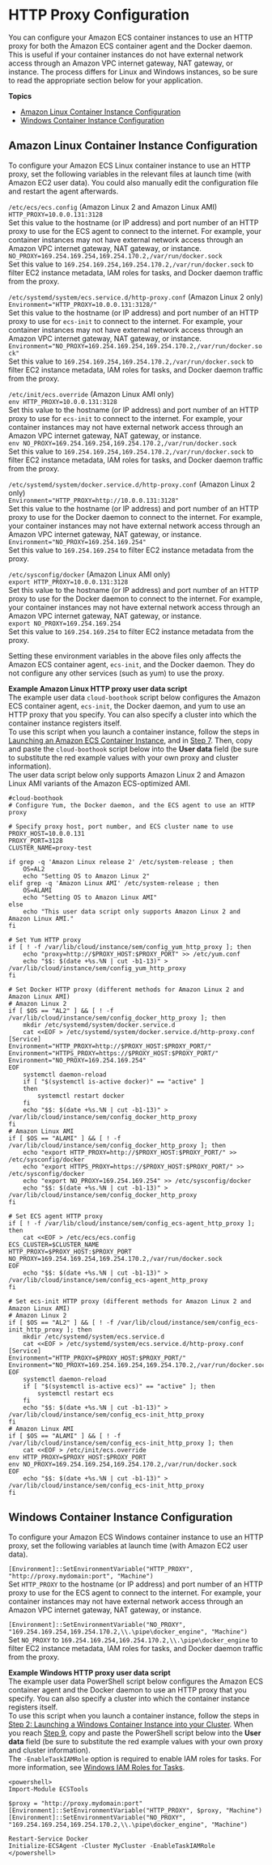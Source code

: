 # HTTP Proxy Configuration<a name="http_proxy_config"></a>

You can configure your Amazon ECS container instances to use an HTTP proxy for both the Amazon ECS container agent and the Docker daemon\. This is useful if your container instances do not have external network access through an Amazon VPC internet gateway, NAT gateway, or instance\. The process differs for Linux and Windows instances, so be sure to read the appropriate section below for your application\.

**Topics**
+ [Amazon Linux Container Instance Configuration](#linux-proxy)
+ [Windows Container Instance Configuration](#windows-proxy)

## Amazon Linux Container Instance Configuration<a name="linux-proxy"></a>

To configure your Amazon ECS Linux container instance to use an HTTP proxy, set the following variables in the relevant files at launch time \(with Amazon EC2 user data\)\. You could also manually edit the configuration file and restart the agent afterwards\.

`/etc/ecs/ecs.config` \(Amazon Linux 2 and Amazon Linux AMI\)    
`HTTP_PROXY=10.0.0.131:3128`  
Set this value to the hostname \(or IP address\) and port number of an HTTP proxy to use for the ECS agent to connect to the internet\. For example, your container instances may not have external network access through an Amazon VPC internet gateway, NAT gateway, or instance\.  
`NO_PROXY=169.254.169.254,169.254.170.2,/var/run/docker.sock`  
Set this value to `169.254.169.254,169.254.170.2,/var/run/docker.sock` to filter EC2 instance metadata, IAM roles for tasks, and Docker daemon traffic from the proxy\. 

`/etc/systemd/system/ecs.service.d/http-proxy.conf` \(Amazon Linux 2 only\)    
`Environment="HTTP_PROXY=10.0.0.131:3128/"`  
Set this value to the hostname \(or IP address\) and port number of an HTTP proxy to use for `ecs-init` to connect to the internet\. For example, your container instances may not have external network access through an Amazon VPC internet gateway, NAT gateway, or instance\.  
`Environment="NO_PROXY=169.254.169.254,169.254.170.2,/var/run/docker.sock"`  
Set this value to `169.254.169.254,169.254.170.2,/var/run/docker.sock` to filter EC2 instance metadata, IAM roles for tasks, and Docker daemon traffic from the proxy\. 

`/etc/init/ecs.override` \(Amazon Linux AMI only\)    
`env HTTP_PROXY=10.0.0.131:3128`  
Set this value to the hostname \(or IP address\) and port number of an HTTP proxy to use for `ecs-init` to connect to the internet\. For example, your container instances may not have external network access through an Amazon VPC internet gateway, NAT gateway, or instance\.  
`env NO_PROXY=169.254.169.254,169.254.170.2,/var/run/docker.sock`  
Set this value to `169.254.169.254,169.254.170.2,/var/run/docker.sock` to filter EC2 instance metadata, IAM roles for tasks, and Docker daemon traffic from the proxy\. 

`/etc/systemd/system/docker.service.d/http-proxy.conf` \(Amazon Linux 2 only\)    
`Environment="HTTP_PROXY=http://10.0.0.131:3128"`  
Set this value to the hostname \(or IP address\) and port number of an HTTP proxy to use for the Docker daemon to connect to the internet\. For example, your container instances may not have external network access through an Amazon VPC internet gateway, NAT gateway, or instance\.  
`Environment="NO_PROXY=169.254.169.254"`  
Set this value to `169.254.169.254` to filter EC2 instance metadata from the proxy\. 

`/etc/sysconfig/docker` \(Amazon Linux AMI only\)    
`export HTTP_PROXY=10.0.0.131:3128`  
Set this value to the hostname \(or IP address\) and port number of an HTTP proxy to use for the Docker daemon to connect to the internet\. For example, your container instances may not have external network access through an Amazon VPC internet gateway, NAT gateway, or instance\.  
`export NO_PROXY=169.254.169.254`  
Set this value to `169.254.169.254` to filter EC2 instance metadata from the proxy\. 

Setting these environment variables in the above files only affects the Amazon ECS container agent, `ecs-init`, and the Docker daemon\. They do not configure any other services \(such as yum\) to use the proxy\.

**Example Amazon Linux HTTP proxy user data script**  
The example user data `cloud-boothook` script below configures the Amazon ECS container agent, `ecs-init`, the Docker daemon, and yum to use an HTTP proxy that you specify\. You can also specify a cluster into which the container instance registers itself\.  
To use this script when you launch a container instance, follow the steps in [Launching an Amazon ECS Container Instance](launch_container_instance.md), and in [Step 7](launch_container_instance.md#instance-launch-user-data-step)\. Then, copy and paste the `cloud-boothook` script below into the **User data** field \(be sure to substitute the red example values with your own proxy and cluster information\)\.  
The user data script below only supports Amazon Linux 2 and Amazon Linux AMI variants of the Amazon ECS\-optimized AMI\.

```
#cloud-boothook
# Configure Yum, the Docker daemon, and the ECS agent to use an HTTP proxy

# Specify proxy host, port number, and ECS cluster name to use
PROXY_HOST=10.0.0.131
PROXY_PORT=3128
CLUSTER_NAME=proxy-test

if grep -q 'Amazon Linux release 2' /etc/system-release ; then
    OS=AL2
    echo "Setting OS to Amazon Linux 2"
elif grep -q 'Amazon Linux AMI' /etc/system-release ; then
    OS=ALAMI
    echo "Setting OS to Amazon Linux AMI"
else
    echo "This user data script only supports Amazon Linux 2 and Amazon Linux AMI."
fi

# Set Yum HTTP proxy
if [ ! -f /var/lib/cloud/instance/sem/config_yum_http_proxy ]; then
    echo "proxy=http://$PROXY_HOST:$PROXY_PORT" >> /etc/yum.conf
    echo "$$: $(date +%s.%N | cut -b1-13)" > /var/lib/cloud/instance/sem/config_yum_http_proxy
fi

# Set Docker HTTP proxy (different methods for Amazon Linux 2 and Amazon Linux AMI)
# Amazon Linux 2
if [ $OS == "AL2" ] && [ ! -f /var/lib/cloud/instance/sem/config_docker_http_proxy ]; then
    mkdir /etc/systemd/system/docker.service.d
    cat <<EOF > /etc/systemd/system/docker.service.d/http-proxy.conf
[Service]
Environment="HTTP_PROXY=http://$PROXY_HOST:$PROXY_PORT/"
Environment="HTTPS_PROXY=https://$PROXY_HOST:$PROXY_PORT/"
Environment="NO_PROXY=169.254.169.254"
EOF
    systemctl daemon-reload
    if [ "$(systemctl is-active docker)" == "active" ] 
    then 
        systemctl restart docker
    fi 
    echo "$$: $(date +%s.%N | cut -b1-13)" > /var/lib/cloud/instance/sem/config_docker_http_proxy
fi
# Amazon Linux AMI
if [ $OS == "ALAMI" ] && [ ! -f /var/lib/cloud/instance/sem/config_docker_http_proxy ]; then
    echo "export HTTP_PROXY=http://$PROXY_HOST:$PROXY_PORT/" >> /etc/sysconfig/docker
    echo "export HTTPS_PROXY=https://$PROXY_HOST:$PROXY_PORT/" >> /etc/sysconfig/docker
    echo "export NO_PROXY=169.254.169.254" >> /etc/sysconfig/docker
    echo "$$: $(date +%s.%N | cut -b1-13)" > /var/lib/cloud/instance/sem/config_docker_http_proxy
fi

# Set ECS agent HTTP proxy
if [ ! -f /var/lib/cloud/instance/sem/config_ecs-agent_http_proxy ]; then
    cat <<EOF > /etc/ecs/ecs.config
ECS_CLUSTER=$CLUSTER_NAME
HTTP_PROXY=$PROXY_HOST:$PROXY_PORT
NO_PROXY=169.254.169.254,169.254.170.2,/var/run/docker.sock
EOF
    echo "$$: $(date +%s.%N | cut -b1-13)" > /var/lib/cloud/instance/sem/config_ecs-agent_http_proxy
fi

# Set ecs-init HTTP proxy (different methods for Amazon Linux 2 and Amazon Linux AMI)
# Amazon Linux 2
if [ $OS == "AL2" ] && [ ! -f /var/lib/cloud/instance/sem/config_ecs-init_http_proxy ]; then
    mkdir /etc/systemd/system/ecs.service.d
    cat <<EOF > /etc/systemd/system/ecs.service.d/http-proxy.conf
[Service]
Environment="HTTP_PROXY=$PROXY_HOST:$PROXY_PORT/"
Environment="NO_PROXY=169.254.169.254,169.254.170.2,/var/run/docker.sock"
EOF
    systemctl daemon-reload
    if [ "$(systemctl is-active ecs)" == "active" ]; then 
        systemctl restart ecs
    fi 
    echo "$$: $(date +%s.%N | cut -b1-13)" > /var/lib/cloud/instance/sem/config_ecs-init_http_proxy
fi
# Amazon Linux AMI
if [ $OS == "ALAMI" ] && [ ! -f /var/lib/cloud/instance/sem/config_ecs-init_http_proxy ]; then
    cat <<EOF > /etc/init/ecs.override
env HTTP_PROXY=$PROXY_HOST:$PROXY_PORT
env NO_PROXY=169.254.169.254,169.254.170.2,/var/run/docker.sock
EOF
    echo "$$: $(date +%s.%N | cut -b1-13)" > /var/lib/cloud/instance/sem/config_ecs-init_http_proxy
fi
```

## Windows Container Instance Configuration<a name="windows-proxy"></a>

To configure your Amazon ECS Windows container instance to use an HTTP proxy, set the following variables at launch time \(with Amazon EC2 user data\)\.

`[Environment]::SetEnvironmentVariable("HTTP_PROXY", "http://proxy.mydomain:port", "Machine")`  
Set `HTTP_PROXY` to the hostname \(or IP address\) and port number of an HTTP proxy to use for the ECS agent to connect to the internet\. For example, your container instances may not have external network access through an Amazon VPC internet gateway, NAT gateway, or instance\.

`[Environment]::SetEnvironmentVariable("NO_PROXY", "169.254.169.254,169.254.170.2,\\.\pipe\docker_engine", "Machine")`  
Set `NO_PROXY` to `169.254.169.254,169.254.170.2,\\.\pipe\docker_engine` to filter EC2 instance metadata, IAM roles for tasks, and Docker daemon traffic from the proxy\. 

**Example Windows HTTP proxy user data script**  
The example user data PowerShell script below configures the Amazon ECS container agent and the Docker daemon to use an HTTP proxy that you specify\. You can also specify a cluster into which the container instance registers itself\.  
To use this script when you launch a container instance, follow the steps in [Step 2: Launching a Windows Container Instance into your Cluster](ECS_Windows_getting_started.md#launch_windows_container_instance)\. When you reach [Step 9](ECS_Windows_getting_started.md#windows-instance-launch-user-data-step), copy and paste the PowerShell script below into the **User data** field \(be sure to substitute the red example values with your own proxy and cluster information\)\.  
The `-EnableTaskIAMRole` option is required to enable IAM roles for tasks\. For more information, see [Windows IAM Roles for Tasks](windows_task_IAM_roles.md)\.

```
<powershell>
Import-Module ECSTools

$proxy = "http://proxy.mydomain:port"
[Environment]::SetEnvironmentVariable("HTTP_PROXY", $proxy, "Machine")
[Environment]::SetEnvironmentVariable("NO_PROXY", "169.254.169.254,169.254.170.2,\\.\pipe\docker_engine", "Machine")

Restart-Service Docker
Initialize-ECSAgent -Cluster MyCluster -EnableTaskIAMRole
</powershell>
```